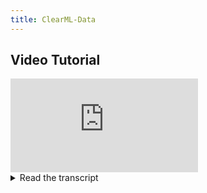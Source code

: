 ```yaml
---
title: ClearML-Data
---
```



## Video Tutorial

<div style={{position: 'relative', overflow: 'hidden', width: '100%', paddingTop: '56.25%' }} >
<iframe style={{position: 'absolute', top: '0', left: '0', bottom: '0', right: '0', width: '100%', height: '100%'}} 
        src="https://www.youtube.com/embed/S2pz9jn26uI" 
        title="YouTube video player" 
        frameborder="0" 
        allow="accelerometer; autoplay; clipboard-write; encrypted-media; gyroscope; picture-in-picture; fullscreen" 
        allowfullscreen>
</iframe>
</div>

<details className="cml-expansion-panel info">
<summary className="cml-expansion-panel-summary">Read the transcript</summary>
<div className="cml-expansion-panel-content">
Hello and welcome to ClearML. In this video we’ll take a look at both the command line and python interfaces of our data versioning tool called clearml-data. 

In the world of machine learning, you are very likely dealing with large amounts of data that you need to put into a dataset. ClearML Data solves 2 important challenges that occur in this situation:

One is accessibility, making sure the data can be accessed from every machine you use. And two is versioning, linking which dataset version was used in which task. This helps to make experiments more reproducible. Moreover, versioning systems like git were never really designed for the size and number of files in machine learning datasets. We’re going to need something else.

ClearML-data comes built-in with the clearml python package and has both a command line interface for easy and quick operations and a python interface if you want more flexibility. Both interfaces are quite similar, so we’ll address both of them in the video.

Let’s start with an example. Say I have some files here that I want to put into a dataset and start to keep track of.

First, we need to actually create an initial dataset version. The easiest way to do this is with the command line interface. Use the command clearml-data create and then give it a name and a project, just like with a ClearML task. It will return the dataset ID, which we will copy for later. The dataset is now initialized, but is still empty because we haven’t added any files yet.

We can do that by using the clearml-data add command and providing the path to the files we want to add. This will recursively add all files in that path to the Dataset.

Now we need to tell the server that we’re done here. We can call clearml-data close to upload the files and change the dataset status to done, which finalizes this version of the dataset.

The process of doing this with the python interface is very similar.

You can create a new Dataset by importing the Dataset object from the clearml pip package and calling its create method. Now we have to give the dataset a name and a project just like with the command line tool. The create method returns a dataset instance which we will use to do all of our operations on.

To add some files to this newly created dataset version, call the  add_files method on the dataset object and provide a path to a local file or folder. Bear in mind that nothing is uploaded just yet, we’re simply instructing the dataset object what it should do when we eventually *do* want to upload.

A really useful thing we can do with the python interface is adding some interesting statistics about the dataset itself, such as a plot for example. Here we simply report a histogram on the amount of files in the train and test folders. You can add anything to a dataset that you can add to a clearml task, so go nuts!

Finally, upload the dataset and then finalize it, or just set auto_upload to true to make it a one liner.

In the webUI, we can now see the details of our dataset version by clicking on the Dataset button on the left. When we click on our newly created dataset here, we get an overview  of our latest version, of course we have only one for now.

At a glance you can see things like the dataset ID, its size and which files have been changed in this particular version. If you click on details, you’ll get a list of those files in the content tab. Let’s make the view a little larger with this button, so it’s easier to see. When we switch to the preview tab, we can see the histogram we made before as well as an automatically generated preview of some of the files in our dataset version. Feel free to add anything you want in here! Finally you can check out the original console logs that can be handy for debugging.

Now imagine we’re on a different machine. Maybe one from a team member, a classmate or just one of your remote agents and you want to get the dataset to do something cool with it.

Using the command line tool, you can download a dataset version locally by using the clearml-data get command and providing its unique ID. You can find a dataset’s ID in the UI here, or alternatively, you can search for a specific dataset by providing the dataset name, its project, some tags attached to the dataset or any combination of the three. Running the command will give you the system path where the data was downloaded.

That path will be a local cached folder, which means that if you try to get the same dataset again, or any other dataset that’s based on this one, it will check which files are already on your system and it will not download these again.

The python interface is similar, with one major difference. You can also get a dataset using any combination of name, project, id or tags, but  _getting_ the dataset does not mean it is downloaded, we simply got all of the metadata, which we can now access from the dataset object. This is important, as it means you don’t have to download the dataset to make changes to it, or to add files. More on that in just a moment.

If you do want to download a local copy of the dataset, it has to be done explicitly, by calling get_local_copy which will return the path to which the data was downloaded for you.

This is a good approach for when you want to just download and use the data. But it *is* a read-only copy, so if we want to add or remove some data to create a new version, we’ll have to get a mutable copy instead, which we can do by using get_local_mutable_copy instead. We can give it a local path and it will download the dataset into that path, but this time, we have full control over the contents.

We can do this with the command line tool too, by simply adding a –copy flag to the command

Now that we have this mutable copy, let’s try to change our dataset and create a new version. 

Let’s say we found an issue with the hamburgers so we remove them from the folder. Then we add new pictures of chocolate cake. Essentially, we have now removed 3 files and added 4 new ones.

Now we can tell clearml that the changes we made to this folder should become a new version of the previous dataset. We start by creating a new dataset just like we saw before, but now, we add the previous dataset ID as a parent. This tells ClearML that this new dataset version we’re creating is based on the previous one and so our dataset object here will already contain all the files that the parent contained.

Now we can manually remove and add the files that we want, even without actually downloading the dataset. It will just change the metadata inside the python object and sync everything when it’s finalized.

That said, we do have a local copy of the dataset in this case, so we have a better option.

Using the python SDK, we can call the sync_folder method. This method will essentially compare the dataset object metadata with the content of a local_path that you supply. So when we now call finalize and upload, it will only upload or remove the files that changed.

The command line interface doesn’t have the python object for metadata, so it can only work with local data using the sync command. But it bunches this whole process together in one single command. Call clearml-data sync, provide it with the dataset name and project for the new version and maybe add some parent datasets too if applicable. This single call will create a new dataset version, sync it and then upload the changes all in 1 go. Neat, right?

Now we can take a look again at the dataset UI. We’ll see our original dataset as well as the new version we made just now that’s based on it.

When we click on our newest version in the lineage view, we can see that we indeed added 4 files and removed 3.

If we now click on details again to look at the content, we can see that our chocolate cakes have been added correctly. You’ll also notice that when we go to the preview tab, we only see chocolate cakes. This is because a dataset version only stores the differences between itself and its parents. So in this case, only chocolate cakes were added.

In this video, we’ve covered the most important uses of clearml data, so hopefully you have a good intuition into what’s possible now and how valuable it can be. Building and updating your dataset versions from code is the best way to keep everything updated andiehair make sure no data is ever lost. You’re highly encouraged to explore ways to automate as much of this process as possible, take a look at our documentation to find the full range of possibilities.

So what are you waiting for? Start tracking your datasets with clearml-data and don’t forget to join our slack channel if you need any help.
</div>
</details>
